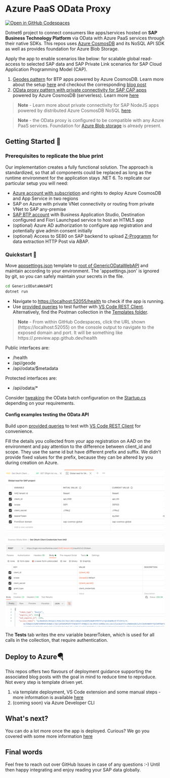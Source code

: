 # Azure PaaS OData Proxy

[![Open in GitHub Codespaces](https://github.com/codespaces/badge.svg)](https://github.com/codespaces/new?hide_repo_select=true&ref=main&repo=364871140)

Dotnet6 project to connect consumers like apps/services hosted on **SAP Business Technology Platform** via OData with Azure PaaS services through their native SDKs. This repos uses [Azure CosmosDB](https://learn.microsoft.com/azure/cosmos-db/introduction) and its NoSQL API SDK as well as provides foundation for Azure Blob Storage.

Apply the app to enable scenarios like below: for scalable global read-access to selected SAP data and SAP Private Link scenarios for SAP Cloud Application Programming Model (CAP).

1. [Geodes pattern](https://docs.microsoft.com/azure/architecture/patterns/geodes) for BTP apps powered by Azure CosmosDB. Learn more about the setup [here](documentation/GEODES-GUIDE.md) and checkout the corresponding [blog post](https://blogs.sap.com/2021/06/11/sap-where-can-i-get-toilet-paper-an-implementation-of-the-geodes-pattern-with-s4-btp-and-azure-cosmosdb/)
2. [OData proxy pattern with private connectivity for SAP CAP apps](https://blogs.sap.com/2023/04/24/sap-private-linky-swear-with-azure-enabling-sap-cap-with-azure-services-without-odata-apis-using-sap-private-link/) powered by Azure CosmosDB (serverless). Learn more [here](documentation/SAP-PLS-GUIDE.md)

> **Note** - Learn more about private connectivity for SAP NodeJS apps powered by distributed Azure CosmosDB NoSQL [here](https://blogs.sap.com/2023/01/27/sap-private-linky-swear-with-azure-global-scale-with-azure-cosmos-db-with-sap-private-link/).

> **Note** - the OData proxy is configured to be compatible with any Azure PaaS services. Foundation for [Azure Blob storage](GenericODataWebAPI.Blob/AzureBlobRepository.cs) is already present.

## Getting Started 🛫

### Prerequisites to replicate the blue print

Our implementation creates a fully functional solution. The approach is standardized, so that all components could be replaced as long as the runtime environment for the application stays .NET 6. To replicate our particular setup you will need:

- [Azure account with subscription](https://azure.microsoft.com/free/) and rights to deploy Azure CosmosDB and App Service in two regions
- SAP on Azure with private VNet connectivity or routing from private VNet to SAP any-premise
- [SAP BTP account](https://cockpit.eu20.hana.ondemand.com/cockpit) with Business Application Studio, Destination configured and Fiori Launchpad service to host an HTML5 app
- (optional) Azure AD authorization to configure app registration and potentially give admin consent initially
- (optional) Access to SE80 on SAP backend to upload [Z-Programm](ZDemoFrontDoorReport.abap) for data extraction HTTP Post via ABAP.

### Quickstart 🚀

Move [appsettings.json](Templates/appsettings.json) template to [root of GenericODataWebAPI](GenericODataWebAPI/) and maintain according to your environment. The 'appsettings.json' is ignored by git, so you can safely maintain your secrets in the file.

```bash
cd GenericODataWebAPI
dotnet run
```

- Navigate to [https://localhost:52055/health](https://localhost:52055/health) to check if the app is running.
- Use [provided queries](sample-http-requests/sflight-requests.http) to test further with [VS Code REST Client](https://marketplace.visualstudio.com/items?itemName=humao.rest-client). Alternatively, find the Postman collection in the [Templates folder](Templates/Cosmos-OData-Shim.postman_collection.json).

> **Note** - From within GitHub Codespaces, click the URL shown (https://localhost:52055) on the console output to navigate to the exposed domain and port. It will be something like https://<random-string>.preview.app.github.dev/health

Public interfaces are:

- /health
- /api/geode
- /api/odata/$metadata

Protected interfaces are:

- /api/odata/*

Consider [tweaking](https://docs.microsoft.com/odata/webapi/batch) the OData batch configuration on the [Startup.cs](GenericODataWebAPI/Startup.cs) depending on your requirements.

#### Config examples testing the OData API

Build upon [provided queries](sample-http-requests/sflight-requests.http) to test with [VS Code REST Client](https://marketplace.visualstudio.com/items?itemName=humao.rest-client) for convenience.

Fill the details you collected from your app registration on AAD on the environment and pay attention to the difference between client_id and scope. They use the same id but have different prefix and suffix. We didn't provide fixed values for the prefix, because they can be altered by you during creation on Azure.

![pm-env](images/pm-env.png)

![pm-collection](images/pm-collection.png)

The **Tests** tab writes the env variable bearerToken, which is used for all calls in the collection, that require authentication.

## Deploy to Azure🪂

This repos offers two flavours of deployment guidance supporting the associated blog posts with the goal in mind to reduce time to reproduce. Not every step is template driven yet.

1. via template deployment, VS Code extension and some manual steps - more information is available [here](documentation/DEPLOYMENT-VSCODE.md)
2. (coming soon) via Azure Developer CLI

## What's next?

You can do a lot more once the app is deployed. Curious? We go you covered with some more information [here](documentation/WHATS-NEXT.md)

## Final words

Feel free to reach out over GitHub Issues in case of any questions :-) Until then happy integrating and enjoy reading your SAP data globally.
